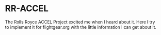 # RR-ACCEL
The Rolls Royce ACCEL Project excited me when I heard about it. Here I try to implement it for flightgear.org with the little information I can get about it.
